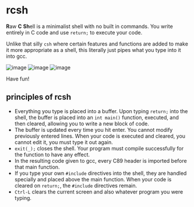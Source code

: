 # rcsh

**R**aw **C** **Sh**ell is a minimalist shell with no built in commands. You write entirely in C code and use `return;` to execute your code.

Unlike that silly `csh` where certain features and functions are added to make it more appropriate as a shell, this literally just pipes what you type into it into gcc.

![image](https://user-images.githubusercontent.com/30945097/213958078-1ec46549-8a5c-45ef-aa87-e663d3e307fa.png)
![image](https://user-images.githubusercontent.com/30945097/213957965-7d1b3eec-d5d9-49b2-8001-976169009374.png)
![image](https://user-images.githubusercontent.com/30945097/213958671-5687ca6e-d1e4-44a5-a597-4b026ed83428.png)

Have fun!

## principles of rcsh
- Everything you type is placed into a buffer. Upon typing `return;` into the shell, the buffer is placed into an `int main()` function, executed, and then cleared, allowing you to write a new block of code.
- The buffer is updated every time you hit enter. You cannot modify previously entered lines. When your code is executed and cleared, you cannot edit it, you must type it out again.
- `exit(_);` closes the shell. Your program must compile successfully for the function to have any effect.
- In the resulting code given to gcc, every C89 header is imported before that main function.
- If you type your own `#include` directives into the shell, they are handled specially and placed above the main function. When your code is cleared on `return;`, the `#include` directives remain.
- `Ctrl-L` clears the current screen and also whatever program you were typing.

